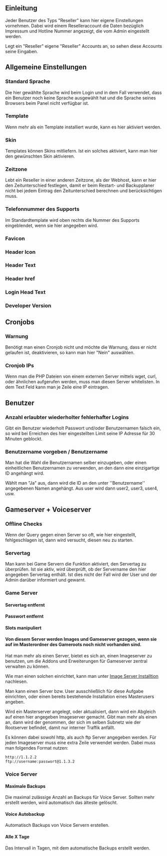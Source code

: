 ## Einleitung
Jeder Benutzer des Typs "Reseller" kann hier eigene Einstellungen vornehmen. Dabei wird einem Reselleraccount die Daten bezüglich Impressum und Hotline Nummer angezeigt, die vom Admin eingestellt werden.

Legt ein "Reseller" eigene "Reseller" Accounts an, so sehen diese Accounts seine Eingaben.

## Allgemeine Einstellungen
### Standard Sprache
Die hier gewählte Sprache wird beim Login und in dem Fall verwendet, dass ein Benutzer noch keine Sprache ausgewählt hat und die Sprache seines Browsers beim Panel nicht verfügbar ist.

### Template
Wenn mehr als ein Template installiert wurde, kann es hier aktiviert werden.

### Skin
Templates können Skins mitliefern. Ist ein solches aktiviert, kann man hier den gewünschten Skin aktivieren.

### Zeitzone
Lebt ein Reseller in einer anderen Zeitzone, als der Webhost, kann er hier den Zeitunterschied festlegen, damit er beim Restart- und Backupplaner nicht bei jedem Eintrag den Zeitunterschied berechnen und berücksichtigen muss.

### Telefonnummer des Supports
Im Standardtemplate wird oben rechts die Nummer des Supports eingeblendet, wenn sie hier angegeben wird.

### Favicon
### Header Icon
### Header Text
### Header href
### Login Head Text
### Developer Version

## Cronjobs
### Warnung
Benötigt man einen Cronjob nicht und möchte die Warnung, dass er nicht gelaufen ist, deaktivieren, so kann man hier "Nein" auswählen.

### Cronjob IPs
Wenn man die PHP Dateien von einem externen Server mittels wget, curl, oder ähnlichen aufgerufen werden, muss man diesen Server whitelisten.
In dem Text Feld kann man je Zeile eine IP eintragen.

## Benutzer

### Anzahl erlaubter wiederholter fehlerhafter Logins 
Gibt ein Benutzer wiederholt Passwort und/oder Benutzernamen falsch ein, so wird bei Erreichen des hier eingestellten Limit seine IP Adresse für 30 Minuten geblockt.

### Benutzername vorgeben / Benutzername
Man hat die Wahl die Benutzernamen selber einzugeben, oder einen einheitlichen Benutzernamen zu verwenden, an den dann eine einzigartige ID angehängt wird.

Wählt man "Ja" aus, dann wird die ID an den unter ''Benutzername'' angegebenen Namen angehängt. Aus user wird dann user2, user3, user4, usw.

## Gameserver + Voiceserver
### Offline Checks
Wenn der Query gegen einen Server so oft, wie hier eingestellt, fehlgeschlagen ist, dann wird versucht, diesen neu zu starten.

### Servertag
Man kann bei Game Servern die Funktion aktiviert, den Servertag zu überprüfen. Ist sie aktiv, wird überprüft, ob der Servername den hier angegeben Servertag enthält.
Ist dies nicht der Fall wird der User und der Admin darüber informiert und gewarnt.

### Game Server
#### Servertag entfernt
#### Passwort entfernt
#### Slots manipuliert
#### Von diesem Server werden Images und Gameserver gezogen, wenn sie auf im Masterordner des Gameroots noch nicht vorhanden sind.
Hat man mehr als einen Server, bietet es sich an, einen Imageserver zu benutzen, um die Addons und Erweiterungen für Gameserver zentral verwalten zu können.

Wie man einen solchen einrichtet, kann man unter [Image Server Installtion](/de/installation-image-server/) nachlesen.

Man kann einen Server bzw. User ausschließlich für diese Aufgabe einrichten, oder einen bereits bestehende Installation eines Masterusers angeben.

Wird ein Masterserver angelegt, oder aktualisiert, dann wird ein Abgleich auf einen hier angegeben Imageserver gemacht. Gibt man mehr als einen an, dann wird der genommen, der sich im selben Subnetz wie der Rootserver befindet, damit nur interner Traffik anfällt.

Es können dabei sowohl http, als auch ftp Server angegeben werden. Für jeden Imageserver muss eine extra Zeile verwendet werden.
Dabei muss man folgendes Format nutzen:
```
http://1.1.2.2
ftp://username:passwort@1.1.3.2
```
### Voice Server
#### Maximale Backups
Die maximal zulässige Anzahl an Backups für Voice Server. Sollten mehr erstellt werden, wird automatisch das älteste gelöscht.

#### Voice Autobackup
Automatisch Backups von Voice Servern erstellen.

#### Alle X Tage
Das Intervall in Tagen, mit dem automatische Backups erstellt werden.